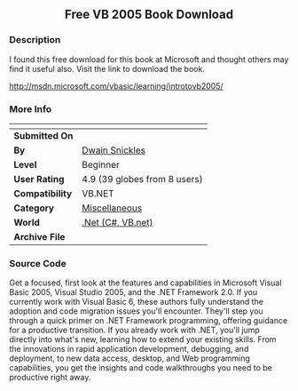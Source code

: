 ﻿<div align="center">

## Free VB 2005 Book Download


</div>

### Description

I found this free download for this book at Microsoft and thought others may find it useful also. Visit the link to download the book.

http://msdn.microsoft.com/vbasic/learning/introtovb2005/
 
### More Info
 


<span>             |<span>
---                |---
**Submitted On**   |
**By**             |[Dwain Snickles](https://github.com/Planet-Source-Code/PSCIndex/blob/master/ByAuthor/dwain-snickles.md)
**Level**          |Beginner
**User Rating**    |4.9 (39 globes from 8 users)
**Compatibility**  |VB\.NET
**Category**       |[Miscellaneous](https://github.com/Planet-Source-Code/PSCIndex/blob/master/ByCategory/miscellaneous__10-1.md)
**World**          |[\.Net \(C\#, VB\.net\)](https://github.com/Planet-Source-Code/PSCIndex/blob/master/ByWorld/net-c-vb-net.md)
**Archive File**   |[](https://github.com/Planet-Source-Code/dwain-snickles-free-vb-2005-book-download__10-4611/archive/master.zip)





### Source Code

Get a focused, first look at the features and capabilities in Microsoft Visual Basic 2005, Visual Studio 2005, and the .NET Framework 2.0. If you currently work with Visual Basic 6, these authors fully understand the adoption and code migration issues you'll encounter. They'll step you through a quick primer on .NET Framework programming, offering guidance for a productive transition. If you already work with .NET, you'll jump directly into what's new, learning how to extend your existing skills. From the innovations in rapid application development, debugging, and deployment, to new data access, desktop, and Web programming capabilities, you get the insights and code walkthroughs you need to be productive right away.

